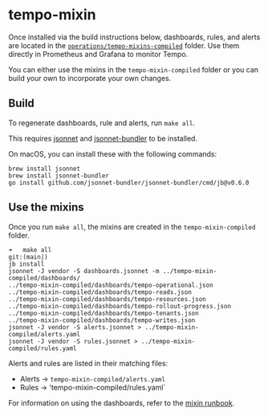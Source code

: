 # tempo-mixin

Once installed via the build instructions below, dashboards, rules, and alerts are located in the
[`operations/tempo-mixins-compiled`](..tempo-mixins-compiled) folder. Use them directly in
Prometheus and Grafana to monitor Tempo.

You can either use the mixins in the `tempo-mixin-compiled` folder or you can build your own to
incorporate your own changes.

## Build

To regenerate dashboards, rule and alerts, run `make all`.

This requires [jsonnet](https://jsonnet.org/) and [jsonnet-bundler](https://github.com/jsonnet-bundler/jsonnet-bundler)
to be installed.

On macOS, you can install these with the following commands:

```console
brew install jsonnet
brew install jsonnet-bundler 
go install github.com/jsonnet-bundler/jsonnet-bundler/cmd/jb@v0.6.0
```

## Use the mixins

Once you run `make all`, the mixins are created in the `tempo-mixin-compiled` folder.

```
➜   make all                                                                                                                          git:(main|)
jb install
jsonnet -J vendor -S dashboards.jsonnet -m ../tempo-mixin-compiled/dashboards/
../tempo-mixin-compiled/dashboards/tempo-operational.json
../tempo-mixin-compiled/dashboards/tempo-reads.json
../tempo-mixin-compiled/dashboards/tempo-resources.json
../tempo-mixin-compiled/dashboards/tempo-rollout-progress.json
../tempo-mixin-compiled/dashboards/tempo-tenants.json
../tempo-mixin-compiled/dashboards/tempo-writes.json
jsonnet -J vendor -S alerts.jsonnet > ../tempo-mixin-compiled/alerts.yaml
jsonnet -J vendor -S rules.jsonnet > ../tempo-mixin-compiled/rules.yaml
```

Alerts and rules are listed in their matching files:

* Alerts -> `tempo-mixin-compiled/alerts.yaml`
* Rules -> 'tempo-mixin-compiled/rules.yaml`

For information on using the dashboards, refer to the [mixin runbook](operations/tempo-mixin/runbook.md).
